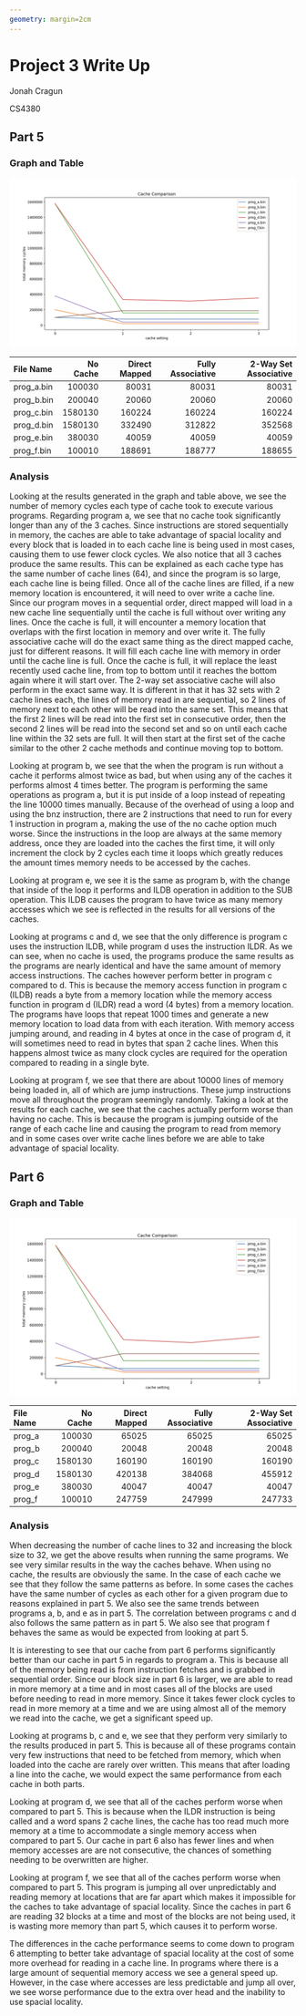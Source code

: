 ```yaml
---
geometry: margin=2cm
---
```

# Project 3 Write Up
Jonah Cragun

CS4380

## Part 5

### Graph and Table

![](cache_comparison_graph_p5.png)

| File Name    |   No Cache |   Direct Mapped |   Fully Associative |   2-Way Set Associative |
|:-------------|-----------:|----------------:|--------------------:|------------------------:|
| prog\_a.bin  |     100030 |           80031 |               80031 |                   80031 |
| prog\_b.bin  |     200040 |           20060 |               20060 |                   20060 |
| prog\_c.bin  |    1580130 |          160224 |              160224 |                  160224 |
| prog\_d.bin  |    1580130 |          332490 |              312822 |                  352568 |
| prog\_e.bin  |     380030 |           40059 |               40059 |                   40059 |
| prog\_f.bin  |     100010 |          188691 |              188777 |                  188655 |

### Analysis
Looking at the results generated in the graph and table above, we see the number of memory cycles each type of cache took to execute various programs. Regarding program a, we see that no cache took significantly longer than any of the 3 caches. Since instructions are stored sequentially in memory, the caches are able to take advantage of spacial locality and every block that is loaded in to each cache line is being used in most cases, causing them to use fewer clock cycles. We also notice that all 3 caches produce the same results. This can be explained as each cache type has the same number of cache lines (64), and since the program is so large, each cache line is being filled. Once all of the cache lines are filled, if a new memory location is encountered, it will need to over write a cache line. Since our program moves in a sequential order, direct mapped will load in a new cache line sequentially until the cache is full without over writing any lines. Once the cache is full, it will encounter a memory location that overlaps with the first location in memory and over write it. The fully associative cache will do the exact same thing as the direct mapped cache, just for different reasons. It will fill each cache line with memory in order until the cache line is full. Once the cache is full, it will replace the least recently used cache line, from top to bottom until it reaches the bottom again where it will start over. The 2-way set associative cache will also perform in the exact same way. It is different in that it has 32 sets with 2 cache lines each, the lines of memory read in are sequential, so 2 lines of memory next to each other will be read into the same set. This means that the first 2 lines will be read into the first set in consecutive order, then the second 2 lines will be read into the second set and so on until each cache line within the 32 sets are full. It will then start at the first set of the cache similar to the other 2 cache methods and continue moving top to bottom. 

Looking at program b, we see that the when the program is run without a cache it performs almost twice as bad, but when using any of the caches it performs almost 4 times better. The program is performing the same operations as program a, but it is put inside of a loop instead of repeating the line 10000 times manually. Because of the overhead of using a loop and using the bnz instruction, there are 2 instructions that need to run for every 1 instruction in program a, making the use of the no cache option much worse. Since the instructions in the loop are always at the same memory address, once they are loaded into the caches the first time, it will only increment the clock by 2 cycles each time it loops which greatly reduces the amount times memory needs to be accessed by the caches.

Looking at program e, we see it is the same as program b, with the change that inside of the loop it performs and ILDB operation in addition to the SUB operation. This ILDB causes the program to have twice as many memory accesses which we see is reflected in the results for all versions of the caches.

Looking at programs c and d, we see that the only difference is program c uses the instruction ILDB, while program d uses the instruction ILDR. As we can see, when no cache is used, the programs produce the same results as the programs are nearly identical and have the same amount of memory access instructions. The caches however perform better in program c compared to d. This is because the memory access function in program c (ILDB) reads a byte from a memory location while the memory access function in program d (ILDR) read a word (4 bytes) from a memory location. The programs have loops that repeat 1000 times and generate a new memory location to load data from with each iteration. With memory access jumping around, and reading in 4 bytes at once in the case of program d, it will sometimes need to read in bytes that span 2 cache lines. When this happens almost twice as many clock cycles are required for the operation compared to reading in a single byte.

Looking at program f, we see that there are about 10000 lines of memory being loaded in, all of which are jump instructions. These jump instructions move all throughout the program seemingly randomly. Taking a look at the results for each cache, we see that the caches actually perform worse than having no cache. This is because the program is jumping outside of the range of each cache line and causing the program to read from memory and in some cases over write cache lines before we are able to take advantage of spacial locality.

## Part 6

### Graph and Table

![](cache_comparison_graph_p6.png)

| File Name |   No Cache |   Direct Mapped |   Fully Associative |   2-Way Set Associative |
|:----------|-----------:|----------------:|--------------------:|------------------------:|
| prog\_a   |     100030 |           65025 |               65025 |                   65025 |
| prog\_b   |     200040 |           20048 |               20048 |                   20048 |
| prog\_c   |    1580130 |          160190 |              160190 |                  160190 |
| prog\_d   |    1580130 |          420138 |              384068 |                  455912 |
| prog\_e   |     380030 |           40047 |               40047 |                   40047 |
| prog\_f   |     100010 |          247759 |              247999 |                  247733 |

### Analysis
When decreasing the number of cache lines to 32 and increasing the block size to 32, we get the above results when running the same programs. We see very similar results in the way the caches behave. When using no cache, the results are obviously the same. In the case of each cache we see that they follow the same patterns as before. In some cases the caches have the same number of cycles as each other for a given program due to reasons explained in part 5. We also see the same trends between programs a, b, and e as in part 5. The correlation between programs c and d also follows the same pattern as in part 5. We also see that program f behaves the same as would be expected from looking at part 5.

It is interesting to see that our cache from part 6 performs significantly better than our cache in part 5 in regards to program a. This is because all of the memory being read is from instruction fetches and is grabbed in sequential order. Since our block size in part 6 is larger, we are able to read in more memory at a time and in most cases all of the blocks are used before needing to read in more memory. Since it takes fewer clock cycles to read in more memory at a time and we are using almost all of the memory we read into the cache, we get a significant speed up.

Looking at programs b, c and e, we see that they perform very similarly to the results produced in part 5. This is because all of these programs contain very few instructions that need to be fetched from memory, which when loaded into the cache are rarely over written. This means that after loading a line into the cache, we would expect the same performance from each cache in both parts.

Looking at program d, we see that all of the caches perform worse when compared to part 5. This is because when the ILDR instruction is being called and a word spans 2 cache lines, the cache has too read much more memory at a time to accommodate a single memory access when compared to part 5. Our cache in part 6 also has fewer lines and when memory accesses are are not consecutive, the chances of something needing to be overwritten are higher.

Looking at program f, we see that all of the caches perform worse when compared to part 5. This program is jumping all over unpredictably and reading memory at locations that are far apart which makes it impossible for the caches to take advantage of spacial locality. Since the caches in part 6 are reading 32 blocks at a time and most of the blocks are not being used, it is wasting more memory than part 5, which causes it to perform worse.

The differences in the cache performance seems to come down to program 6 attempting to better take advantage of spacial locality at the cost of some more overhead for reading in a cache line. In programs where there is a large amount of sequential memory access we see a general speed up. However, in the case where accesses are less predictable and jump all over, we see worse performance due to the extra over head and the inability to use spacial locality.

